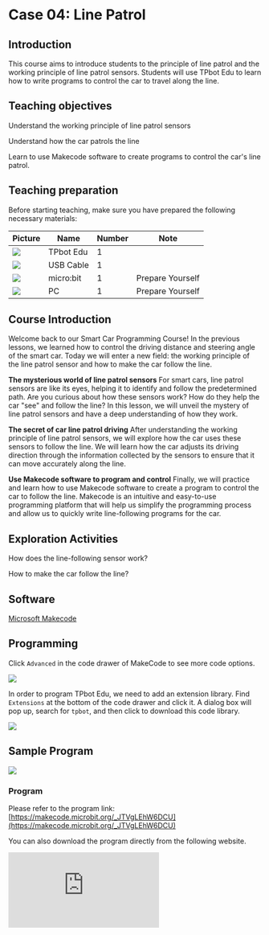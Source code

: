﻿---
sidebar_position: 4
sidebar_label: Line Patrol
---

# Case 04: Line Patrol

## Introduction

This course aims to introduce students to the principle of line patrol and the working principle of line patrol sensors. Students will use TPbot Edu to learn how to write programs to control the car to travel along the line.

## Teaching objectives

Understand the working principle of line patrol sensors

Understand how the car patrols the line

Learn to use Makecode software to create programs to control the car's line patrol.

## Teaching preparation

Before starting teaching, make sure you have prepared the following necessary materials:

| Picture | Name | Number | Note |
|---|---|---|---|
| ![](https://wiki-media-ef.oss-cn-hongkong.aliyuncs.com/docs/microbit/microbit-smart-car/microbit-tpbot-edu/TPBot_tianpeng_edu.png)| TPbot Edu | 1 |   |
| ![](https://wiki-media-ef.oss-cn-hongkong.aliyuncs.com/docs/microbit/interesting-case/cutebot-fun-football-game-kit/cases-libraries/images/USB-data-cable.png) | USB Cable | 1 |   |
| ![](https://wiki-media-ef.oss-cn-hongkong.aliyuncs.com/docs/microbit/interesting-case/cutebot-fun-football-game-kit/cases-libraries/images/microbit.png) | micro:bit | 1 | Prepare Yourself |
| ![](https://wiki-media-ef.oss-cn-hongkong.aliyuncs.com/docs/microbit/interesting-case/cutebot-fun-football-game-kit/cases-libraries/images/pc.png) | PC | 1 | Prepare Yourself |

## Course Introduction

Welcome back to our Smart Car Programming Course! In the previous lessons, we learned how to control the driving distance and steering angle of the smart car. Today we will enter a new field: the working principle of the line patrol sensor and how to make the car follow the line.

**The mysterious world of line patrol sensors**
For smart cars, line patrol sensors are like its eyes, helping it to identify and follow the predetermined path. Are you curious about how these sensors work? How do they help the car "see" and follow the line? In this lesson, we will unveil the mystery of line patrol sensors and have a deep understanding of how they work.

**The secret of car line patrol driving**
After understanding the working principle of line patrol sensors, we will explore how the car uses these sensors to follow the line. We will learn how the car adjusts its driving direction through the information collected by the sensors to ensure that it can move accurately along the line.

**Use Makecode software to program and control**
Finally, we will practice and learn how to use Makecode software to create a program to control the car to follow the line. Makecode is an intuitive and easy-to-use programming platform that will help us simplify the programming process and allow us to quickly write line-following programs for the car.

## Exploration Activities

How does the line-following sensor work?

How to make the car follow the line?

## Software

[Microsoft Makecode](https://makecode.microbit.org/#)

## Programming

Click `Advanced` in the code drawer of MakeCode to see more code options.

![](https://wiki-media-ef.oss-cn-hongkong.aliyuncs.com/docs/microbit/interesting-case/classroom-science-pack/images/classroom-science-pack-add-extensions-02.png)

In order to program TPbot Edu, we need to add an extension library. Find `Extensions` at the bottom of the code drawer and click it. A dialog box will pop up, search for `tpbot`, and then click to download this code library.

![](https://wiki-media-ef.oss-cn-hongkong.aliyuncs.com/docs/microbit/microbit-smart-car/microbit-tpbot/images/TPBot_tianpeng_case_01_03.png)


## Sample Program

![](https://wiki-media-ef.oss-cn-hongkong.aliyuncs.com/i18n/en/docusaurus-plugin-content-docs/current/microbit/microbit-smart-car/microbit-tpbot-edu/TPBot_tianpeng_edu_case_04_07.png)

### Program

Please refer to the program link: [https://makecode.microbit.org/_JTVgLEhW6DCU](https://makecode.microbit.org/_JTVgLEhW6DCU)

You can also download the program directly from the following website.

<div
    style={{
        position: 'relative',
        paddingBottom: '60%',
        overflow: 'hidden',
    }}
>
    <iframe
        src="https://makecode.microbit.org/_JTVgLEhW6DCU"
        frameborder="0"
        sandbox="allow-popups allow-forms allow-scripts allow-same-origin"
        style={{
            position: 'absolute',
            width: '100%',
            height: '100%',
        }}
    />
</div>


## Conclusion

When powered on, the car patrols the line.

## Extended knowledge

**Working principle of line patrol sensor**

The working principle of line patrol sensor is actually quite interesting. It is like a robot's eyes, helping it to identify and move along a specific path. Let me explain it to you in detail:

**Basic principle**

The working principle of line patrol sensor is based on the characteristics of reflected light. It emits light (usually infrared) and then detects the reflection of these lights. When the sensor detects a black line on the ground, the black absorbs light and the reflected light is less, so the sensor will output a low-level signal; conversely, if a white line or background is detected, the white reflects more light, so the sensor will output a high-level signal.

**Structural composition**

Line patrol sensor usually consists of a set of infrared transmitters and receivers, which are arranged almost in parallel. When the line mark passes through the gap between the transmitter and the receiver, the receiver directly receives the reflected light.

**How to use**

In actual applications, the line patrol sensor is fixed to the bottom of the robot, usually placed vertically or horizontally to avoid interference from other factors. As the robot moves along the line, the line patrol sensor will continuously detect the line markings on the ground and output the corresponding electrical signals to tell the robot which direction it should go.

**Advantages and Features**

The main advantages of line patrol sensors are low cost, ease of use and high-precision detection capabilities. They are very useful in the fields of industrial automation, robot control and autonomous driving.

Through these principles, line patrol sensors can help robots or automated equipment accurately determine whether they are on the predetermined line, so as to make corresponding actions, such as adjusting direction or stopping movement. In this way, the robot can automatically walk and navigate along a specific line.****
